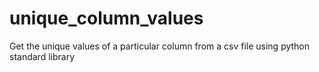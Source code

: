 # unique_column_values
Get the unique values of a particular column from a csv file using python standard library
